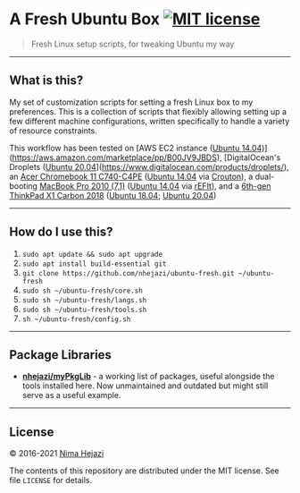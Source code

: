 # A Fresh Ubuntu Box [![MIT license](http://img.shields.io/badge/license-MIT-brightgreen.svg)](http://opensource.org/licenses/MIT)

> Fresh Linux setup scripts, for tweaking Ubuntu my way

---

## What is this?

My set of customization scripts for setting a fresh Linux box to my preferences.
This is a collection of scripts that flexibly allowing setting up a few
different machine configurations, written specifically to handle a variety of
resource constraints.

This workflow has been tested on [AWS EC2 instance ([Ubuntu
14.04](http://releases.ubuntu.com/14.04/))](https://aws.amazon.com/marketplace/pp/B00JV9JBDS),
[DigitalOcean's Droplets ([Ubuntu
20.04](https://releases.ubuntu.com/20.04/)](https://www.digitalocean.com/products/droplets/),
an [Acer Chromebook 11
C740-C4PE](http://www.acer.com/ac/en/US/content/model/NX.EF2AA.002) ([Ubuntu
14.04](http://releases.ubuntu.com/14.04/) via
[Crouton](https://github.com/dnschneid/crouton)), a dual-booting [MacBook Pro
2010 (7,1)](https://support.apple.com/kb/sp583?locale=en_US) ([Ubuntu
14.04](http://releases.ubuntu.com/14.04/) via
[rEFIt](http://refit.sourceforge.net/)), and a [6th-gen ThinkPad X1 Carbon
2018](https://wiki.archlinux.org/title/Lenovo_ThinkPad_X1_Carbon_(Gen_6))
([Ubuntu 18.04](http://releases.ubuntu.com/18.04/); [Ubuntu
20.04](https://releases.ubuntu.com/20.04/))

---

## How do I use this?

1. `sudo apt update && sudo apt upgrade`
2. `sudo apt install build-essential git`
3. `git clone https://github.com/nhejazi/ubuntu-fresh.git ~/ubuntu-fresh`
4. `sudo sh ~/ubuntu-fresh/core.sh`
5. `sudo sh ~/ubuntu-fresh/langs.sh`
6. `sudo sh ~/ubuntu-fresh/tools.sh`
7. `sh ~/ubuntu-fresh/config.sh`

---

## Package Libraries

* __[nhejazi/myPkgLib](https://github.com/nhejazi/myPkgLib)__ - a working list
    of packages, useful alongside the tools installed here. Now unmaintained and
    outdated but might still serve as a useful example.

---

## License

&copy; 2016-2021 [Nima Hejazi](https://nimahejazi.org)

The contents of this repository are distributed under the MIT license. See file
`LICENSE` for details.
